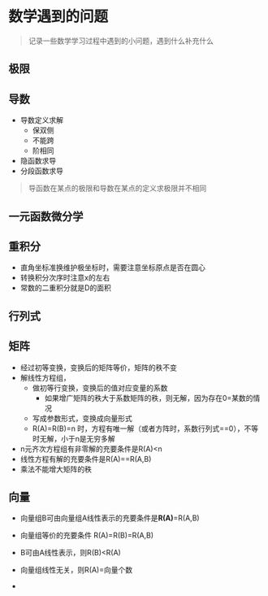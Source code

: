 # 数学遇到的问题

> 记录一些数学学习过程中遇到的小问题，遇到什么补充什么

## 极限



## 导数

- 导数定义求解
  - 保双侧
  - 不能跨
  - 阶相同
- 隐函数求导
- 分段函数求导

> 导函数在某点的极限和导数在某点的定义求极限并不相同

## 一元函数微分学



## 重积分

- 直角坐标准换维护极坐标时，需要注意坐标原点是否在圆心
- 转换积分次序时注意x的左右
- 常数的二重积分就是D的面积



## 行列式



## 矩阵

- 经过初等变换，变换后的矩阵等价，矩阵的秩不变
- 解线性方程组，
  - 做初等行变换，变换后的值对应变量的系数
    - 如果增广矩阵的秩大于系数矩阵的秩，则无解，因为存在0=某数的情况
  - 写成参数形式，变换成向量形式
  - R(A)=R(B)=n 时，方程有唯一解（或者方阵时，系数行列式==0），不等时无解，小于n是无穷多解
- n元齐次方程组有非零解的充要条件是R(A)<n
- 线性方程有解的充要条件是R(A)==R(A,B)
- 乘法不能增大矩阵的秩

## 向量

- 向量组B可由向量组A线性表示的充要条件是**R(A)**=R(A,B)

- 向量组等价的充要条件 R(A)=R(B)=R(A,B)
- B可由A线性表示，则R(B)<R(A)
- 向量组线性无关，则R(A)=向量个数
- 